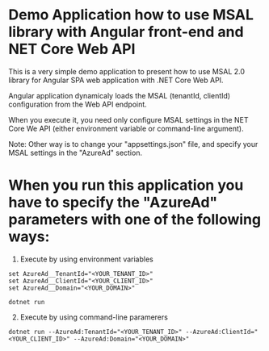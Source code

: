 ﻿
# Demo Application how to use MSAL library with Angular front-end and NET Core Web API

This is a very simple demo application to present how to use MSAL 2.0 library for Angular SPA web application with .NET Core Web API.

Angular application dynamicaly loads the MSAL (tenantId, clientId) configuration from the Web API endpoint.

When you execute it, you need only configure MSAL settings in the NET Core We API (either environment variable or command-line argument).

Note: Other way is to change your "appsettings.json" file, and specify your MSAL settings in the "AzureAd" section.


# When you run this application you have to specify the "AzureAd" parameters with one of the following ways:

1. Execute by using environment variables

```
set AzureAd__TenantId="<YOUR_TENANT_ID>"
set AzureAd__ClientId="<YOUR_CLIENT_ID>"
set AzureAd__Domain="<YOUR_DOMAIN>"

dotnet run
```

2. Execute by using command-line paramerers

```
dotnet run --AzureAd:TenantId="<YOUR_TENANT_ID>" --AzureAd:ClientId="<YOUR_CLIENT_ID>" --AzureAd:Domain="<YOUR_DOMAIN>"
```
